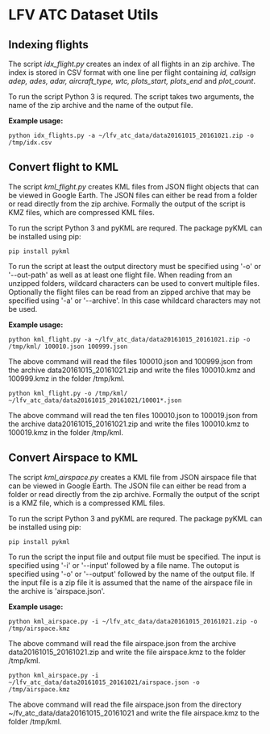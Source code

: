 # LFV ATC Dataset Utils

## Indexing flights
The script *idx_flight.py* creates an index of all flights in an zip archive. The index is stored in CSV format with one line per flight containing *id, callsign	adep, ades, adar, aircraft_type, wtc, plots_start, plots_end* and *plot_count*.

To run the script Python 3 is requred. The script takes two arguments, the name of the zip archive and the name of the output file. 

**Example usage:**
```
python idx_flights.py -a ~/lfv_atc_data/data20161015_20161021.zip -o /tmp/idx.csv
```

## Convert flight to KML
The script *kml_flight.py* creates KML files from JSON flight objects that can be viewed in Google Earth. The JSON files can either be read from a folder or read directly from the zip archive. Formally the output of the script is KMZ files, which are compressed KML files.

To run the script Python 3 and pyKML are requred. The package pyKML can be installed using pip:
```
pip install pykml
```

To run the script at least the output directory must be specified using '-o' or '--out-path' as well as at least one flight file. When reading from an unzipped folders, wildcard characters can be used to convert multiple files. Optionally the flight files can be read from an zipped archive that may be specified using '-a' or '--archive'. In this case whildcard characters may not be used.

**Example usage:**
```
python kml_flight.py -a ~/lfv_atc_data/data20161015_20161021.zip -o /tmp/kml/ 100010.json 100999.json
```
The above command will read the files 100010.json and 100999.json from the archive data20161015_20161021.zip and write the files 100010.kmz and 100999.kmz in the folder /tmp/kml.


```
python kml_flight.py -o /tmp/kml/ ~/lfv_atc_data/data20161015_20161021/10001*.json
```
The above command will read the ten files 100010.json to 100019.json from the archive data20161015_20161021.zip and write the files 100010.kmz to 100019.kmz in the folder /tmp/kml.

## Convert Airspace to KML
The script *kml_airspace.py* creates a KML file from JSON airspace file that can be viewed in Google Earth. The JSON file can either be read from a folder or read directly from the zip archive. Formally the output of the script is a KMZ file, which is a compressed KML files.

To run the script Python 3 and pyKML are requred. The package pyKML can be installed using pip:
```
pip install pykml
```

To run the script the input file and output file must be specified. The input is specified using '-i' or '--input' followed by a file name. The outoput is specified using '-o' or '--output' followed by the name of the output file. If the input file is a zip file it is assumed that the name of the airspace file in the archive is 'airspace.json'.

**Example usage:**
```
python kml_airspace.py -i ~/lfv_atc_data/data20161015_20161021.zip -o /tmp/airspace.kmz
```
The above command will read the file airspace.json from the archive data20161015_20161021.zip and write the file airspace.kmz to the folder /tmp/kml.

```
python kml_airspace.py -i ~/lfv_atc_data/data20161015_20161021/airspace.json -o /tmp/airspace.kmz
```
The above command will read the file airspace.json from the directory ~/fv_atc_data/data20161015_20161021 and write the file airspace.kmz to the folder /tmp/kml.
